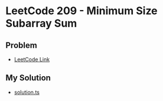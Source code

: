 # LeetCode 209 - Minimum Size Subarray Sum

## Problem
- [LeetCode Link](https://leetcode.com/problems/minimum-size-subarray-sum/)

## My Solution
- [solution.ts](./solution.ts)

